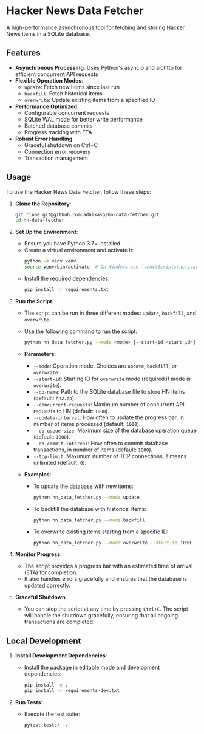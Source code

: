 # Hacker News Data Fetcher

A high-performance asynchronous tool for fetching and storing Hacker News items in a SQLite database.

## Features

- **Asynchronous Processing**: Uses Python's asyncio and aiohttp for efficient concurrent API requests
- **Flexible Operation Modes**:
  - `update`: Fetch new items since last run
  - `backfill`: Fetch historical items
  - `overwrite`: Update existing items from a specified ID
- **Performance Optimized**:
  - Configurable concurrent requests
  - SQLite WAL mode for better write performance
  - Batched database commits
  - Progress tracking with ETA
- **Robust Error Handling**:
  - Graceful shutdown on Ctrl+C
  - Connection error recovery
  - Transaction management

## Usage

To use the Hacker News Data Fetcher, follow these steps:

1. **Clone the Repository**:
    ```sh
    git clone git@github.com:adhikasp/hn-data-fetcher.git
    cd hn-data-fetcher
    ```

2. **Set Up the Environment**:
    - Ensure you have Python 3.7+ installed.
    - Create a virtual environment and activate it:
      ```sh
      python -m venv venv
      source venv/bin/activate  # On Windows use `venv\Scripts\activate`
      ```
    - Install the required dependencies:
      ```sh
      pip install -r requirements.txt
      ```

3. **Run the Script**:
    - The script can be run in three different modes: `update`, `backfill`, and `overwrite`.
    - Use the following command to run the script:
      ```sh
      python hn_data_fetcher.py --mode <mode> [--start-id <start_id>] [--db-name <db_name>] [--concurrent-requests <concurrent_requests>] [--update-interval <update_interval>] [--db-queue-size <db_queue_size>] [--db-commit-interval <db_commit_interval>] [--tcp-limit <tcp_limit>]
      ```
    - **Parameters**:
      - `--mode`: Operation mode. Choices are `update`, `backfill`, or `overwrite`.
      - `--start-id`: Starting ID for `overwrite` mode (required if mode is `overwrite`).
      - `--db-name`: Path to the SQLite database file to store HN items (default: `hn2.db`).
      - `--concurrent-requests`: Maximum number of concurrent API requests to HN (default: `1000`).
      - `--update-interval`: How often to update the progress bar, in number of items processed (default: `1000`).
      - `--db-queue-size`: Maximum size of the database operation queue (default: `1000`).
      - `--db-commit-interval`: How often to commit database transactions, in number of items (default: `1000`).
      - `--tcp-limit`: Maximum number of TCP connections. `0` means unlimited (default: `0`).

    - **Examples**:
      - To update the database with new items:
        ```sh
        python hn_data_fetcher.py --mode update
        ```
      - To backfill the database with historical items:
        ```sh
        python hn_data_fetcher.py --mode backfill
        ```
      - To overwrite existing items starting from a specific ID:
        ```sh
        python hn_data_fetcher.py --mode overwrite --start-id 1000
        ```

4. **Monitor Progress**:
    - The script provides a progress bar with an estimated time of arrival (ETA) for completion.
    - It also handles errors gracefully and ensures that the database is updated correctly.

5. **Graceful Shutdown**:
    - You can stop the script at any time by pressing `Ctrl+C`. The script will handle the shutdown gracefully, ensuring that all ongoing transactions are completed.



## Local Development

1. **Install Development Dependencies**:
    - Install the package in editable mode and development dependencies:
      ```sh
      pip install -e .
      pip install -r requirements-dev.txt
      ```

2. **Run Tests**:
    - Execute the test suite:
      ```sh
      pytest tests/ -v
      ```



